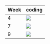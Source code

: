 | Week | coding |
| --- | --- |
| 4 |  ![](https://github.com/kmaooad/coding-19w04-Khrystyna12/workflows/Grading/badge.svg) |
| 7 |  ![](https://github.com/kmaooad/coding-19W07-Khrystyna12/workflows/Grading/badge.svg) |
| 9 |  ![](https://github.com/kmaooad/coding-19W09-Khrystyna12/workflows/Grading/badge.svg) |
